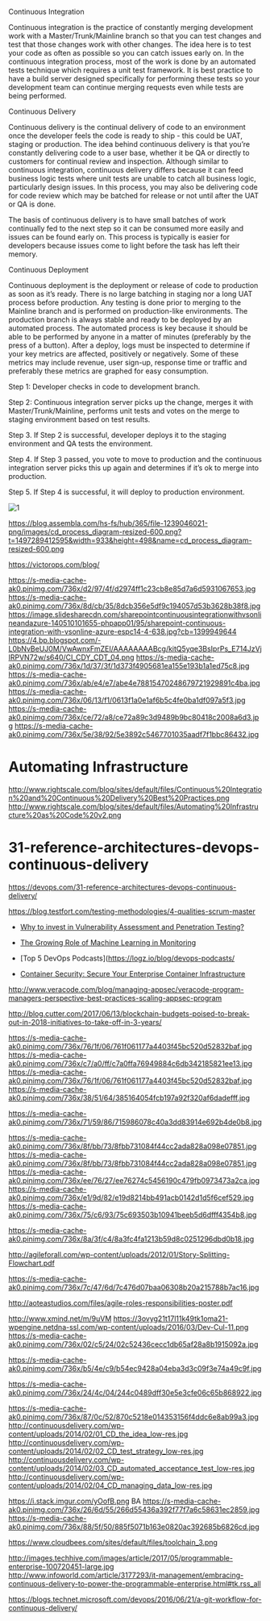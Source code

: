 
Continuous Integration
 

Continuous integration is the practice of constantly merging development work with a Master/Trunk/Mainline branch so that you can test changes and test that those changes work with other changes.  The idea here is to test your code as often as possible so you can catch issues early on.  In the continuous integration process, most of the work is done by an automated tests technique which requires a unit test framework.  It is best practice to have a build server designed specifically for performing these tests so your development team can continue merging requests even while tests are being performed.

Continuous Delivery
 

Continuous delivery is the continual delivery of code to an environment once the developer feels the code is ready to ship - this could be UAT, staging or production.  The idea behind continuous delivery is that you’re constantly delivering code to a user base, whether it be QA or directly to customers for continual review and inspection.  Although similar to continuous integration, continuous delivery differs because it can feed business logic tests where unit tests are unable to catch all business logic, particularly design issues. In this process, you may also be delivering code for code review which may be batched for release or not until after the UAT or QA is done.  

The basis of continuous delivery is to have small batches of work continually fed to the next step so it can be consumed more easily and issues can be found early on.  This process is typically is easier for developers because issues come to light before the task has left their memory.

Continuous Deployment
 

Continuous deployment is the deployment or release of code to production as soon as it’s ready.  There is no large batching in staging nor a long UAT process before production.  Any testing is done prior to merging to the Mainline branch and is performed on production-like environments.  The production branch is always stable and ready to be deployed by an automated process.  The automated process is key because it should be able to be performed by anyone in a matter of minutes (preferably by the press of a button).  After a deploy, logs must be inspected to determine if your key metrics are affected, positively or negatively.  Some of these metrics may include revenue, user sign-up, response time or traffic and preferably these metrics are graphed for easy consumption.  


Step 1:  Developer checks in code to development branch.

Step 2: Continuous integration server picks up the change, merges it with Master/Trunk/Mainline, performs unit tests and votes on the merge to staging environment based on test results.

Step 3. If Step 2 is successful, developer deploys it to the staging environment and QA tests the environment.

Step 4. If Step 3 passed, you vote to move to production and the continuous integration server picks this up again and determines if it’s ok to merge into production.

Step 5. If Step 4 is successful, it will deploy to production environment.  


![1](https://puppet.com/sites/default/files/2016-09/puppet_continuous_diagram.gif)


https://blog.assembla.com/hs-fs/hub/365/file-1239046021-png/images/cd_process_diagram-resized-600.png?t=1497289412595&width=933&height=498&name=cd_process_diagram-resized-600.png





https://victorops.com/blog/

https://s-media-cache-ak0.pinimg.com/736x/d2/97/4f/d2974ff1c23cb8e85d7a6d5931067653.jpg
https://s-media-cache-ak0.pinimg.com/736x/8d/cb/35/8dcb356e5df9c194057d53b3628b38f8.jpg
https://image.slidesharecdn.com/sharepointcontinuousintegrationwithvsonlineandazure-140510101655-phpapp01/95/sharepoint-continuous-integration-with-vsonline-azure-espc14-4-638.jpg?cb=1399949644
https://4.bp.blogspot.com/-L0bNvBeUJ0M/VwAwnxFmZEI/AAAAAAAABcg/kitQ5yqe3BsIprPs_E714JzVjIRPVN72w/s640/CI_CDY_CDT_04.png
https://s-media-cache-ak0.pinimg.com/736x/1d/37/3f/1d373f4905681ea155e193b1a1ed75c8.jpg
https://s-media-cache-ak0.pinimg.com/736x/ab/e4/e7/abe4e78815470248679721929891c4ba.jpg
https://s-media-cache-ak0.pinimg.com/736x/06/13/f1/0613f1a0e1af6b5c4fe0ba1df097a5f3.jpg
https://s-media-cache-ak0.pinimg.com/736x/ce/72/a8/ce72a89c3d9489b9bc80418c2008a6d3.jpg
https://s-media-cache-ak0.pinimg.com/736x/5e/38/92/5e3892c5467701035aadf7f1bbc86432.jpg


# Automating Infrastructure
http://www.rightscale.com/blog/sites/default/files/Continuous%20Integration%20and%20Continuous%20Delivery%20Best%20Practices.png
http://www.rightscale.com/blog/sites/default/files/Automating%20Infrastructure%20as%20Code%20v2.png

# 31-reference-architectures-devops-continuous-delivery
https://devops.com/31-reference-architectures-devops-continuous-delivery/


https://blog.testfort.com/testing-methodologies/4-qualities-scrum-master


* [Why to invest in Vulnerability Assessment and Penetration Testing?](http://www.cigniti.com/blog/invest-vulnerability-assessment-penetration-testing/)


* [The Growing Role of Machine Learning in Monitoring](https://logz.io/blog/machine-learning-in-monitoring/)

* [Top 5 DevOps Podcasts](https://logz.io/blog/devops-podcasts/


* [Container Security: Secure Your Enterprise Container Infrastructure](https://dzone.com/articles/container-security-lets-secure-your-enterprise-con-1)


http://www.veracode.com/blog/managing-appsec/veracode-program-managers-perspective-best-practices-scaling-appsec-program

http://blog.cutter.com/2017/06/13/blockchain-budgets-poised-to-break-out-in-2018-initiatives-to-take-off-in-3-years/



https://s-media-cache-ak0.pinimg.com/736x/76/1f/06/761f061177a4403f45bc520d52832baf.jpg
https://s-media-cache-ak0.pinimg.com/736x/c7/a0/ff/c7a0ffa76949884c6db342185821ee13.jpg
https://s-media-cache-ak0.pinimg.com/736x/76/1f/06/761f061177a4403f45bc520d52832baf.jpg
https://s-media-cache-ak0.pinimg.com/736x/38/51/64/385164054fcb197a92f320af6dadefff.jpg

https://s-media-cache-ak0.pinimg.com/736x/71/59/86/715986078c40a3dd83914e692b4de0b8.jpg


https://s-media-cache-ak0.pinimg.com/736x/8f/bb/73/8fbb731084f44cc2ada828a098e07851.jpg
https://s-media-cache-ak0.pinimg.com/736x/8f/bb/73/8fbb731084f44cc2ada828a098e07851.jpg
https://s-media-cache-ak0.pinimg.com/736x/ee/76/27/ee76274c5456190c479fb0973473a2ca.jpg
https://s-media-cache-ak0.pinimg.com/736x/e1/9d/82/e19d8214bb491acb0142d1d5f6cef529.jpg
https://s-media-cache-ak0.pinimg.com/736x/75/c6/93/75c693503b10941beeb5d6dfff4354b8.jpg

https://s-media-cache-ak0.pinimg.com/736x/8a/3f/c4/8a3fc4fa1213b59d8c0251296dbd0b18.jpg

http://agileforall.com/wp-content/uploads/2012/01/Story-Splitting-Flowchart.pdf


https://s-media-cache-ak0.pinimg.com/736x/7c/47/6d/7c476d07baa06308b20a215788b7ac16.jpg


http://aoteastudios.com/files/agile-roles-responsibilities-poster.pdf

http://www.xmind.net/m/9uVM
https://3ovyg21t17l11k49tk1oma21-wpengine.netdna-ssl.com/wp-content/uploads/2016/03/Dev-Cul-11.png
https://s-media-cache-ak0.pinimg.com/736x/02/c5/24/02c52436cecc1db65af28a8b1915092a.jpg

https://s-media-cache-ak0.pinimg.com/736x/b5/4e/c9/b54ec9428a04eba3d3c09f3e74a49c9f.jpg

https://s-media-cache-ak0.pinimg.com/736x/24/4c/04/244c0489dff30e5e3cfe06c65b868922.jpg

https://s-media-cache-ak0.pinimg.com/736x/87/0c/52/870c5218e014353156f4ddc6e8ab99a3.jpg
http://continuousdelivery.com/wp-content/uploads/2014/02/01_CD_the_idea_low-res.jpg
http://continuousdelivery.com/wp-content/uploads/2014/02/02_CD_test_strategy_low-res.jpg
http://continuousdelivery.com/wp-content/uploads/2014/02/03_CD_automated_acceptance_test_low-res.jpg
http://continuousdelivery.com/wp-content/uploads/2014/02/04_CD_managing_data_low-res.jpg

https://i.stack.imgur.com/yOofB.png
BA
https://s-media-cache-ak0.pinimg.com/736x/26/6d/55/266d55436a392f77f7a6c58631ec2859.jpg
https://s-media-cache-ak0.pinimg.com/736x/88/5f/50/885f5071b163e0820ac392685b6826cd.jpg

https://www.cloudbees.com/sites/default/files/toolchain_3.png

http://images.techhive.com/images/article/2017/05/programmable-enterprise-100720451-large.jpg
http://www.infoworld.com/article/3177293/it-management/embracing-continuous-delivery-to-power-the-programmable-enterprise.html#tk.rss_all


https://blogs.technet.microsoft.com/devops/2016/06/21/a-git-workflow-for-continuous-delivery/
